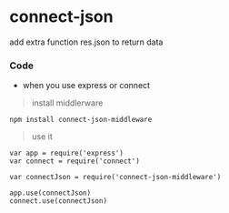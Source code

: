 # connect-json
add extra function res.json to return data

### Code

* when you use express or connect

> install middlerware
```shell
npm install connect-json-middleware
```

> use it

```shell
var app = require('express')
var connect = require('connect')

var connectJson = require('connect-json-middleware')

app.use(connectJson)
connect.use(connectJson)
```